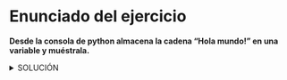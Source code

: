 # Enunciado del ejercicio

**Desde la consola de python almacena la cadena “Hola mundo!” en una variable y muéstrala.**

<details><summary>SOLUCIÓN</summary>

![my_result.png](Captura%20de%20pantalla%202023-01-10%20183448.png)

</details>
